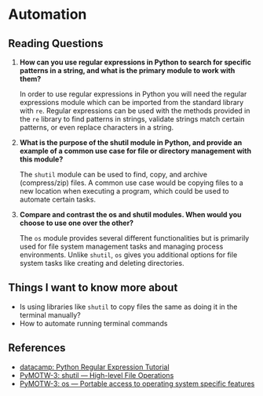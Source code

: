 # Automation

## Reading Questions

1. **How can you use regular expressions in Python to search for specific patterns in a string, and what is the primary module to work with them?**

    In order to use regular expressions in Python you will need the regular expressions module which can be imported from the standard library with `re`. Regular expressions can be used with the methods provided in the `re` library to find patterns in strings, validate strings match certain patterns, or even replace characters in a string.

1. **What is the purpose of the shutil module in Python, and provide an example of a common use case for file or directory management with this module?**

    The `shutil` module can be used to find, copy, and archive (compress/zip) files. A common use case would be copying files to a new location when executing a program, which could be used to automate certain tasks.

1. **Compare and contrast the os and shutil modules. When would you choose to use one over the other?**

    The `os` module provides several different functionalities but is primarily used for file system management tasks and managing process environments. Unlike `shutil`, `os` gives you additional options for file system tasks like creating and deleting directories.

## Things I want to know more about

- Is using libraries like `shutil` to copy files the same as doing it in the terminal manually?
- How to automate running terminal commands

## References

- [datacamp: Python Regular Expression Tutorial](https://www.datacamp.com/tutorial/python-regular-expression-tutorial)
- [PyMOTW-3: shutil — High-level File Operations](https://pymotw.com/3/shutil/)
- [PyMOTW-3: os — Portable access to operating system specific features](https://pymotw.com/3/os/)
